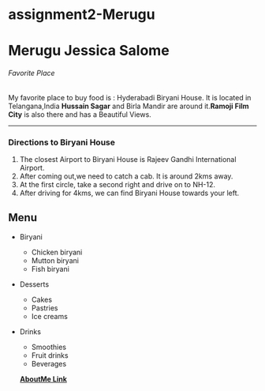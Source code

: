 # assignment2-Merugu
# Merugu Jessica Salome
######  Favorite Place 

My favorite place to buy food is : Hyderabadi Biryani House.
It is located in Telangana,India **Hussain Sagar** and Birla Mandir are around it.**Ramoji Film City** is also there and has a Beautiful Views.
***
### Directions to Biryani House
1. The closest Airport to Biryani House is Rajeev Gandhi International Airport.
2. After coming out,we need to catch a cab. It is around 2kms away.
3. At the first circle, take a second right and drive on to NH-12.
4. After driving for 4kms, we can find Biryani House towards your left.
## Menu
* Biryani
    - Chicken biryani
    - Mutton biryani
    - Fish biryani
* Desserts
    - Cakes
    - Pastries
    - Ice creams
* Drinks
    - Smoothies
    - Fruit drinks
    - Beverages

    **[AboutMe Link](AboutMe.md)**
    

